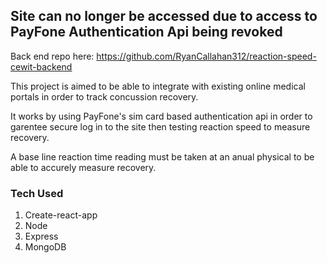 ## Site can no longer be accessed due to access to PayFone Authentication Api being revoked
Back end repo here: https://github.com/RyanCallahan312/reaction-speed-cewit-backend

This project is aimed to be able to integrate with existing online medical portals in order to track concussion recovery.

It works by using PayFone's sim card based authentication api in order to garentee secure log in to the site then testing reaction speed to measure recovery.

A base line reaction time reading must be taken at an anual physical to be able to accurely measure recovery.

### Tech Used
1. Create-react-app
2. Node
3. Express
4. MongoDB
